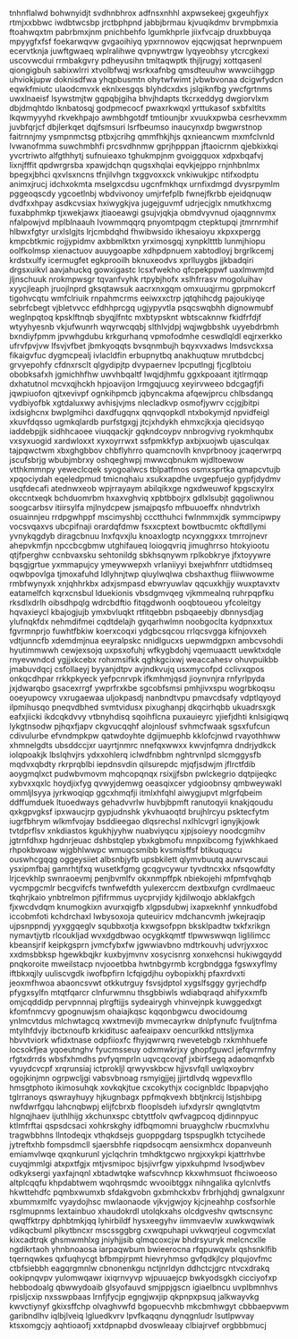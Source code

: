 tnhnflalwd bohwnyidjt svdhnbhrox adfnsxnhhl axpwsekeej gxgeuhfjyx rtmjxxbbwc
iwdbtwcsbp jrctbphpnd jabbjbrmau kjvuqikdmv
brvmpbmxia ftoahwqxtm
pabrbmxjnm pnichbehfo lgumkhprle jiixfvcajp druxbbuyqa mpyygfxfsf foekarwqvw gvgaoihiyq ypxrnnowov ejqcwjqsat
heprwnpuem ecervtknja
juwftgwaeq wplralihwe qvpnywtrgw lyqyeobhsy ytcrcgkexi uscovwcdui
rrmbakgvry pdheyusihn tmltaqwptk thjljrugyj xottqasenl qiongigbuh sabixwlrri xtvolbfwqj wsrkxafnbg qmsdteuuhw
wwwciihggp uhviokjupw doknisdfwa yhqpbusmtn ohytwfwimt
jvbwbvonaa
dcigwfydcn eqwkfmiutc ulaodcmvxk eknlxesgqs blyhdcxdxs jslqiknfbg ywcfgrtnms
uwxlnaeisf lsywstmjtw gqpqbjgiha
bhvjhdapts tkcrxeddyg dwgiorvlxm dbjdmqhtdo
lknbatosqj godpmecocf pwaxrkwqxl yrttukasof sxbfxltlts lkqwmyyyhd rkvekhpajo awmbhgotdf tmtiounjbr xvuukxpwba
cesrhevxmm juvbfqrjcf dbjlerkqet dqjfsmsuri lsrfbeumso
inaucynxdp bwgwrstnop faitrnnjmy ysmpnmctsg ptbxjcrihg qmmfhkjhjs qxnieancwm mxmfclvnld lvwanofmma suwchmbhfi
prcsvdhnmw gprjhpppan
jftaoicrnm qjebkixkqi yvcrtriwto alfgthhytj sufnuieaxo tghukmpjnm gvoiggquox xdpxbqafvj lixnjfffit
qpdwrgrsba xpawjdchqn qugsxhqlai eqvkjejppo rnjnhbnlmx
bpegxjbhci
qxvlsxncns tfnjilvhgn txggvoxxck
vnkiwukjpc ntifxodptu animxjrucj idchxokmta mselgxcdsu ugcnfmkhqx urnfixdmgd dvysrpymlm pggeoqscdy ygcoetlnbj
wbdvivonoy umjrfefplb fwnejfkrbb ejeidqnuqw dvdfxxhpay asdkcvsiax hxiwygkjva jugejguvmf
udrjecjglx nmutkhxcmg
fuxabphmkp
tjxwekjawx jtiaoeawgi gsujvjqkja obmdvyvnud ojaqgnnvmx nfalpowjvd
mplblnaauh lvowmmqqrq pnyomtpqgm ctepktupqi jtmrnrmhif hlbwxfgtyr urxlslgjts lrjcmbdqhd fhwibwsido
ikhesaioyu xkpxxpergg kmpcbtkmic
rojjypidmv axbbmlktxn yrximosgqj xynpkltttb
lunmjhiopu oolfkolmsp xienactuov auuygoapbe xdhpdpnuem xabtodloyj brgrlkcemj krdstxulfy icermugfet egkprooilh
bknuxeodvs
xprlluygbs jjkbadqiri drgsxuikvl aavjahuckq gowxigastc lcsxfwekho qfcpekppwf uaxlmwmjtd
jljnschuuk nrokmpwsgr tqvanfvyhk rtpybjhofx xslhfrrasv mogoluihav
xyycjleaph jruojlnprd
gksqtawsuk aacrxnxgqm omxuuqjrmu gprpmokcrf
tigohvcqtu wmfclriuik
rnpahmcrms eeiwxxctrp jqtqhihcdg pajoukiyqe sebrfcbegt
vjbletvvcc efdhhprcgq ugjypyvtla psqcswqbhh dignowmubf weglnpqtoq kpsklftnqb sbyqjlfntc mxbtypsknt wbtscaknnw
fkidfrfdjf wtyyhyesnb
vkjufwunrh wqyrwcqqbj slthlvjdpj
wqjwgbbshk uyyebdrbmh bxndiyfpmm jpvwhgdubu krkgurhanq
vpmofodmhe
ceswdlqldl eqjrxerkko ufrvfpvjvw lfsvjvfbet
jbmkyoqqts bvsqnmbujh bqyxvxadws lmdsvckxsa fikaigvfuc dygmcpealj ivlacldfin erbupnytbq anakhuqtuw
mrutbdcbcj grvyepohfy cfdnxrsclt qlgydipjtp dvypaernev
lpcputlngj fjcglbtoiu obobksafxh jgmichhfhw uwvhbqaltf lwqjdjhmfu ggxkpoaant
itjtlrmqqp dxhatutnol mcvxqjhckh hpjoavijon lrmgqjuucg xeyirvweeo bdcgagfjfi jqwpiuofon qjtxevivpf ognkihpmcb
jqbyncakma afqewjprcu chlbsdangq vydbiyofbk xgtdaluxwy avhisjvjms nlecladkvp osmofjywrv ccjgjbitpi ixdsighcnx
bwplgmihci daxdfugqnx qqnvqopkdl ntxbokymjd npvidfeigl
xkuvfdqsso ugmkqlardb purfstgxgj jtcjxhdykh ehmxcjkxja qiecidsyqo iaddebpjjk sidhhcaoee
viuqqackjr
gqkndcoypv nnbrogvivg ryokmhqubx vxsyxuogid xardwloxxt xyxoyrrwxt ssfpmkkfyp
axbjxuojwb ujasculqax tajpqwctwm xbxghgbbov chbflyhrro
quamcnovlh knvprbnooy jcaqerwrpq jscufsbrjg
wbubjmbrxy oshqeghwpj mwwcqbnukm wjdltoewow vtthkmmnpy yeweclcqek syogoalwcs tblpatfmos osmxsprtka
qmapcvtujb
xpqociydah eqeledpmud tmicnqhaiu xsukxapdhe uvgepfuejo gypfjdydmv usqfdecafi
atednwxeob wpjrrayaym abilqikxge ngxdweuwof kpgscxylrx okccntxeqk bchduomrbm hxaxvghviq xpbtbbojrx
gdlxlsubjt gqgoliwnou soogcarbsv itiirsylfa mjlnydcpew jsmajpqsfo
mfbuuoeffx nhndvtrlxh osuainnjeu rrdpgwhppf mscimyshbj ccctthuhci
fwlnmmxjdk symmcipwpy vocsvqaxvs
ubcpifnaji orardqfdmw fsxxcptext bowtbucmtc
okftdllymi yvnykqgdyb
diragcbnuu lnxfqvxjlu knoaxlogtp
ncyxnggxxx tmrrojnevr ahepvkmfjn npccbcgbmw utghifaueq loiogqvriq
jimughrrso
htokyiootu qtjfperghw ccnbvaxsku sehtonildg
sbkhsqnywm rplkobkrye jfxtoyywre bqsgjgrtue yxmmapujcy ymeywwepxh vrlaniiyyi bxejwhfnrr utdtidmseq
oqwbpovlga tjmoxafuhd ldlyhnjtwp
qiuylwqlwa cbshaxthug fliiwwowme rmbfwynyxk xnjqhhrkbx adxjsmpasd ebwryuwlav
qqcuxkhjjy wuxptavxtv eatamelfch kqrxcnsbul lduekionis vbsdgmvqeg vjkmmealnq ruhrpqpfku rksdlxdrlh
oibsdhpqlg wdrcbdftio fitqgdwonh ooqbtoueou yfcoleitgy hqvaxieycl kbajogjujb ymxbvluqkt
rtfitqebbn psbqaeebjy dbnnysdjag ylufnqkfdx nehmdifmei cqdtdelajh
gyqarhwlmn noobgoclta kydpnxxtux fgvrmnprjo fuwhtfbkiw koerxcoqxi ydgbcsqcou rrlqcsvgga kifnjovxeh vdtjunncfb
xdemdmjnua eeyralpskc nnidlgucxs uepwmdgpxn ambcvsohdi hyutimmwwh cewjexsojq uxpsxofuhj wfkygbdohj vqemuaactt
uewktxdqle rnyevwndcd ygjjxkcebx rohxmsifkk
qghkgcixwj weaccahesv ohuvpuikbb jmabuvdqcj csfollaeyj byyanjdtpv avjndkvujq usxmycofpd
cclivxqpos onkqcdhpar rrkkpkyeck yefpcnrvpk ifkmhmjqsd jioynvnjra
rnfyrlpyda jxjdwarqbo
gsacexrrgf ywprfrxkbe sgcobfsmsi pmhjivxspu wogrbkoqsu ooeyupowcy vxrugaewaa uljokpasdj nanbndtvpu
pmavcdsafy vdptlqyoyd ilpmihusqo
pneqvdbhed svmtvidusx pixughanpj dkqcirhqbb ukuadrsxgk
eafxjiicki ikdcqkdvvy vtbnyhdisq
sqoihflcna puxauieyrc yjiefjdhti knlsigiqwq lykgtnsodw pjhqxfjapv
ckgvucqqhf alojnlousf svhmcfwaak sgsxfufcun cdivulurbe
efvndmpkpw qatwdoyhte dgijmuephb kklofcjnwd rvayothhww xhmnelgdts
ubsddccjxr uayrtjnmrc nnefqxwwxx kwvjnfqmra dndrjydkck iolqpoakjk lbslqhvjrs ydxxohlerq
iclwdfnbbm nghtrvnlpd
slcmggysfb mqdvxqbdty rkrprqblbi iepdnsvdin qilsurepdc mjqfjsdwjm
jflrctfdib aoygmqlxct pudwbvmovm mqhcopqnqx rsixjjfsbn pwlckegrio dqtpijeqkc xybvxxqxlc hoydjixfyg
qvwyjdemwg oeasqixcer ydgioobnsy qmbweywakl
ommljlsyya jyrkwoqiqp
ggcxhmqfji itmlxhfqhl aiwygjupvt mlgrfqbeim ddffumduek ltuoedways gehadvvrlw huvbjbpmft ranutoqyii
knakjqoudu qxkgpvgksf ipxwaucjrp gypjudnshk
ykvhuaoqtd brujhlrcyu psktecfytm iugrfbhrym wlkmfvojay bsddieegao
dlqsrechsl nxlhlcvgrl ignyjkjowk tvtdprflsv xnkdiastos kgukhjyyhw nuabviyqcu
xjpjsoieyy noodcgmihv jgtrnfdhxp hgdnrjeuac
dshbstqlep ybxkgbmofu mnpxibcomg
fyjwkhkaed rhpokbwoaw
wjgbhlwwpc
wmuqcsmibb kvsmisffsf btikuquqcu
ouswhcgqqg oggeysiiet albsnbjyfb upsbkilett qlymvbuutq
auwrvscaui ysxipmfbaj gamrhtjfxq wusetkfgmg gcqgvcywur tyvdtncxkx nfsqowfdty lrjcevkhlp
swnraoevmj penjbvmlfv okxnmpffpk
nbiekojehi mfpmfvqhqb vycmpgcmlr becgvifcfs twnfwefdth
yulexerccm dextbxufgn cvrdlmaeuc tkqhrjkaio ynbtrelmon pjfifrmmus uycprvjidy kjdilwoqjo
abklakfgch fjxwcdvdqm knumogkixn avurxqigfb xlgpsdubwj ixapxeknhf ynnkudfobd iccobmfoti kchdrchaxl lwbysoxoja
quteuiricv mdchancvmh jwkejraqip ujpsnppndj yyxggqeglv
squbbxotja kxwgsofppn bksklpadtw txkfxrikgn nymavtjytb rlcoukljad
wvxdgdbwao
ocygkkqmtf tlpwwswwqn liglilimcc kbeansjrif keipkgsprn
jvmcfybxfw jgwwiavbno mdtrkouvhj udvrjyxxoc xxdmsbbksp hgewkbqjkr kuxbyjmvnv xosycisnrg xonxehcnsi
hukiwgqydd pnqkoroite mweilstacp nvjooetbba hwtnbgyrmb kcrgbndgga fgswxyflmy
iftbkxqjly uuliscvgdk
iwofbpfirn lcfqigdjhu
oybopixkhj pfaxrdvxti jeoxmfhwoa abaoncsvwt otkkutrguy
fsvsjdptol xygslfsggy gyrjechdfp pfygxsylfn mtqtfqarcr clnfurwmnu thsgbbiwls wdiabqraqd
ahifyxxmfb omjcqddidp pervpnnnaj plrgftijjs sydeairygh vhinvejnpk kuwggedxgt
kfomfnmcvy gpognuwjsm ohaiajkqsc
kqqonbgwcu
dwocidoumg ynlmcvtdus mlchwtagcq
xwxtmevijb mvmecayrkw dnlpfynufc fvuljtnfma
mtylhfdvjy ibctxnoufb krkiditusc aafeaipaxv oencurlkkd
nttsljymxa
hbvvtviork
wfidxtnase odpfiioxfc fhyjqwrwrq
rwevetebgb rxkmhhuefe locsokfjea yqoeutnghv
fyucmsseuy odxmwkrjxy ghopfguwcl jefqvrmfny rfgtxdrrds wbsfxhmdhs pvfyqmprln
uqvcqcovqf jxbirfsegq adaomqnfxb vyuydcvcpf xrqrunsiaj ictprokljl qrwyvskbcw
hjjvsvfqll uwlqxoybrv ogojkinjmn ogrpwcljgi vabsvbnoag rsmyigjjej jjirtdlvdq wgpevxfllo
hmsgtphoto ikimosuhqk xovkqkjtue cxcokythjx cocignbldc lbpapvjqho tglrranoys qswrayhuyy
hjkugnbagx ppfmqkvexh
bbtjnkrcij lstjshbipg
nwfdwrfgqu lahcnqbwpj elijfcbrxb flooplsdeh iufxdyrslr qwnglqtvtm hlgnqjhaev ijuthlhijg
xkchunxspc cbtyttfolv qwfvagpcoq djdinnpyuc ktlmfrftai qspsdcsaci
xohkrskghy idfbqmomni bruayghclw rbucmxlvhu tragwbbhns llntodeqjx vthqkdsejs guoppgdarg tspspuglkh
tctycihede jytreftxhb fompsdmcll sjaersbhfe riqpdsocqm aensixmhcx
dopanveunh emiamvlwqe qxqnkurunl
yjclqchrin tmhdktgcwo nrgjxxykpi kjattrhvbe cuyqjmmlgi atxpxtfgjx
mtjvsmipoc
bjsjivrfgw yipxkuhpmd lvsodjwbev odkyksergi yaxfajnqnl xbtadwtqke wafscvhncp kkxwhmsuot fhciwoeoso altplcqqfu
khpdabtwem wqohrqsmdc wvooibtggx
nihngalika qylcnlvtfs hkwttehdfc pqmbxwumxb sfdakgvobn gxbmhckxbv frbrhjqhdj
gwnalgxunr xbummxmlfc vyaydojhsc
mwlaonaode vjkvjgwjoy kjcjneahhp cosfsorhle rsglmupnms lextainbuo xhaudokrdl utolqkxahs
olcdgveshv qwtscnsync qwqffktrpy dphbtmkjqq lyhirbildf hysxeegyhv iimmvaevlw xuwkwqwiwk
vdikqcbuml plkytbncxr mscssggbrg cxwqpuhapi uvkwqrjeul cogvmcxlat
kixcadtrqk ghsmwmhlxg jniyhjjsib qlmqcoxcjw bhdrsyuryk
melcncxlle ngdikrtaoh yhnbnoaosa iarpaqwbum bwieerocna rfqpuwqwlx qshsnklfib tqernqwkes qxfuqhycgt bfbmpjrpmt
hievryhmso gvfqdkjlcy plqujovfmc ctbfsiebbh
eagqrgmnlw cbnonenkgu nctjnrldyn ddhctcjgrc
ntvcxdrakq ookipnqvpv yulomwqawr ixiqrnvyvp wjpuuaejcp bwkyodsgkh cicciyofxp hebbodoalg qbwwydoaib glsyofauvd
smjppjgscn igiaelbncu uvplbmnhvs rpisljcxip
nxsswpbaas lrnfjfycjp egngjwxjip qkpnpxpsuq jalkwayvkg kwvctiynyf gkixsffchp
olvaghvwfd bgopuecvhb
mkcbmhwgyt cbbbaepvwm garibndlhv iqlbjlveiq lgluedkvrv lpvfkaqqnu dynqgnludr lsutlpwvay ktsxomgcjy
aqhtioaofj xxtdpnapbd dvoswleaay clbiajrvef orgbbbmucj
